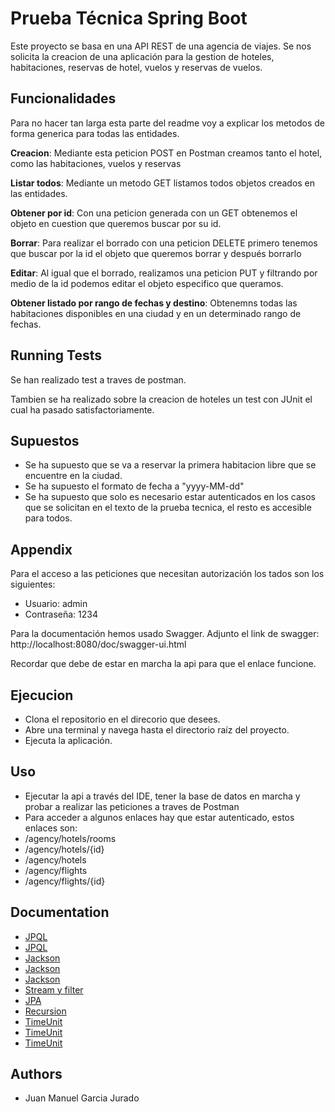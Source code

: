 
# Prueba Técnica Spring Boot
Este proyecto se basa en una API REST de una agencia de viajes.
Se nos solicita la creacion de una aplicación para la gestion de hoteles, habitaciones, reservas de hotel, vuelos y reservas de vuelos.



## Funcionalidades

Para no hacer tan larga esta parte del readme voy a explicar los metodos de forma generica para todas las entidades.

**Creacion**: Mediante esta peticion POST en Postman creamos tanto el hotel, como las habitaciones, vuelos y reservas

**Listar todos**: Mediante un metodo GET listamos todos objetos creados en las entidades.

**Obtener por id**: Con una peticion generada con un GET obtenemos el objeto en cuestion que queremos buscar por su id.

**Borrar**: Para realizar el borrado con una peticion DELETE primero tenemos que buscar por la id el objeto que queremos borrar y después borrarlo

**Editar**: Al igual que el borrado, realizamos una peticion PUT y filtrando por medio de la id podemos editar el objeto especifico que queramos.

**Obtener listado por rango de fechas y destino**: Obtenemns todas las habitaciones disponibles en una ciudad y en un determinado rango de fechas.




## Running Tests

Se han realizado test a traves de postman.

Tambien se ha realizado sobre la creacion de hoteles un test con JUnit el cual ha pasado satisfactoriamente.


## Supuestos
- Se ha supuesto que se va a reservar la primera habitacion libre que se encuentre en la ciudad.
- Se ha supuesto el formato de fecha a "yyyy-MM-dd"
- Se ha supuesto que solo es necesario estar autenticados en los casos que se solicitan en el texto de la prueba tecnica, el resto es accesible para todos.






## Appendix

Para el acceso a las peticiones que necesitan autorización los tados son los siguientes:
- Usuario: admin
- Contraseña: 1234

Para la documentación hemos usado Swagger. Adjunto el link de swagger:
http://localhost:8080/doc/swagger-ui.html

Recordar que debe de estar en marcha la api para que el enlace funcione.


## Ejecucion

- Clona el repositorio en el direcorio que desees.
- Abre una terminal y navega hasta el directorio raíz del proyecto.
- Ejecuta la aplicación.
## Uso

- Ejecutar la api a través del IDE, tener la base de datos en marcha y probar a realizar las peticiones a traves de Postman
- Para acceder a algunos enlaces hay que estar autenticado, estos enlaces son:
- /agency/hotels/rooms
- /agency/hotels/{id}
- /agency/hotels
- /agency/flights
- /agency/flights/{id}
## Documentation

- [JPQL](https://www.tutorialspoint.com/es/jpa/jpa_jpql.htm)
- [JPQL](https://javaespanol.blogspot.com/2015/12/introduccion-jpa-parte-iii-lenguaje-jpql.html)
- [Jackson](https://www.tutorialspoint.com/jackson_annotations/jackson_annotations_jsonidentityinfo.htm)
- [Jackson](https://www.tutorialspoint.com/jackson_annotations/jackson_annotations_jsonmanagedreference.htm)
- [Jackson](https://www.tutorialspoint.com/jackson_annotations/jackson_annotations_jsonbackreference.htm)
- [Stream y filter](https://codingfactsblog.wordpress.com/2017/08/01/jugando-con-streams-y-predicates-en-java/)
- [JPA](https://github.com/juanmacintas/tallerJPASpringData)
- [Recursion](https://www.youtube.com/watch?v=GaCBrMvgY2A)
- [TimeUnit](https://www.geeksforgeeks.org/timeunit-class-in-java-with-examples/)
- [TimeUnit](https://www.w3resource.com/java-exercises/datetime/java-datetime-exercise-38.php)
- [TimeUnit](https://docs.oracle.com/javase/8/docs/api/java/util/concurrent/TimeUnit.html)

## Authors

- Juan Manuel Garcia Jurado

